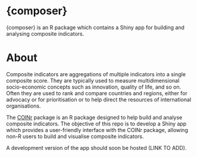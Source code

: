 # {composer}

{composer} is an R package which contains a Shiny app for building and analysing composite indicators.

# About

Composite indicators are aggregations of multiple indicators into a single composite score. They are typically used to measure multidimensional socio-economic concepts
such as innovation, quality of life, and so on. Often they are used to rank and compare countries and regions, either for advocacy or for prioritisation or to help
direct the resources of international organisations.

The [COINr](https://github.com/bluefoxr/COINr) package is an R package designed to help build and analyse composite indicators. The objective of this repo is to develop
a Shiny app which provides a user-friendly interface with the COINr package, allowing non-R users to build and visualise composite indicators.

A development version of the app should soon be hosted (LINK TO ADD).
